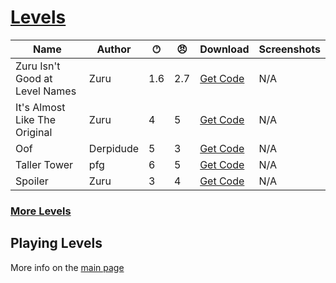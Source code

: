 # [Levels](https://pfgithub.github.io/goilevelmod/levels.html)

| Name                           | Author           | 🕐︎ | 😠︎ | Download                                  | Screenshots |
|--------------------------------|------------------|-----|-----|-------------------------------------------|-------------|
| Zuru Isn't Good at Level Names | Zuru             | 1.6 | 2.7 | [Get Code](levels/zuruIsntGoodAtLevelNames.txt) | N/A         |
| It's Almost Like The Original  | Zuru             | 4 | 5 | [Get Code](levels/itsAlmostLikeTheOriginal.txt) | N/A         |
| Oof  | Derpidude             | 5 | 3 | [Get Code](levels/oof.txt) | N/A         |
| Taller Tower  | pfg             |6 | 5 | [Get Code](levels/tallertower.txt) | N/A         |
| Spoiler                        | Zuru             | 3   | 4   | [Get Code](levels/spoiler.txt)            | N/A         |

### [More Levels](https://docs.google.com/spreadsheets/d/1PiDh_Kk8_2RwIr03tHOT1qwdlY102GMFQ6_wALynjrA/edit?usp=sharing)





## Playing Levels

More info on the [main page](README.md)

